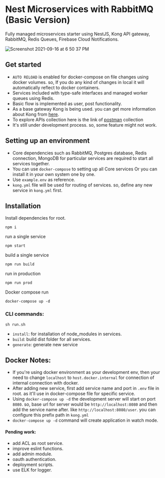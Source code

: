 # Nest Microservices with RabbitMQ (Basic Version)
Fully managed microservices starter using NestJS, Kong API gateway, RabbitMQ, Redis Queues, Firebase Cloud Notifications.

![Screenshot 2021-09-16 at 6 50 37 PM](https://user-images.githubusercontent.com/23061515/133619746-5598d4b6-e5eb-481e-b916-04bf56dce49c.png)


## Get started
- `AUTO RELOAD` is enabled for docker-compose on file changes using docker volumes. so, If you do any kind of changes in local it will automatically reflect to docker containers.
- Services included with type-safe interfaces and managed worker queues using Redis.
- Basic flow is implemented as user, post functionality.
- As a base gateway Kong is being used. you can get more information about Kong from [here](https://docs.konghq.com/).
- To explore APIs collection here is the link of [postman](https://www.getpostman.com/collections/d1dccb090ce55fe39f0a) collection
- It's still under development process. so, some feature might not work.

## Setting up an environment

- Core dependencies such as RabbitMQ, Postgres database, Redis connection, MongoDB for particular services are required to start all services together.
- You can use `docker-compose` to setting up all Core services Or you can install it in your own system one by one.
- Use `example.env` as reference.
- `kong.yml` file will be used for routing of services. so, define any new service in `kong.yml` first.

## Installation

Install dependencies for root.
```
npm i 
```
run a single service
```
npm start
```
build a single service
```
npm run build
```
run in production
```
npm run prod
```
Docker compose run
```
docker-compose up -d
```

### CLI commands: 
```
sh run.sh
```
- `install`: for installation of node_modules in services.
- `build`: build dist folder for all services.
- `generate`: generate new service
## Docker Notes:
- If you're using docker environment as your development env, then your need to change `localhost` to `host.docker.internal` for connection of internal connection with docker.
- After adding new service, first add service name and port in `.env` file in root. as it'll use in docker-compose file for specific service.
- Using `docker-compose up -d` the development server will start on port `8080`. so, base url for server would be `http://localhost:8080` and then add the service name after. like `http://localhost:8080/user`. you can configure this prefix path in `kong.yml`
- `docker-compose up -d` command will create application in watch mode.  

#### Pending work: 
- add ACL as root service.
- improve eslint functions.
- add admin module.
- oauth authentication.
- deployment scripts.
- use ELK for logger.






